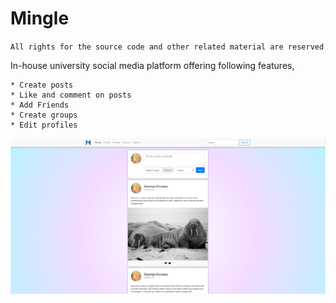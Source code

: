 # Mingle

`All rights for the source code and other related material are reserved`

In-house university social media platform offering following features,

	* Create posts
	* Like and comment on posts
	* Add Friends
	* Create groups
	* Edit profiles

<img src="screen.png">
